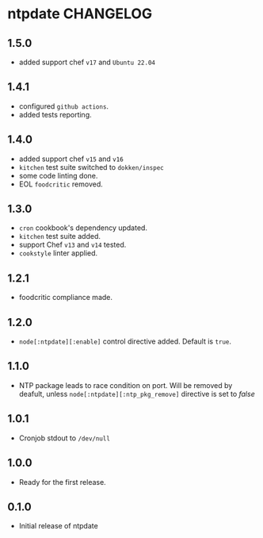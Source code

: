 ntpdate CHANGELOG
=================

1.5.0
-----

- added support chef `v17` and `Ubuntu 22.04`

1.4.1
-----

- configured `github actions`.
- added tests reporting.

1.4.0
-----

- added support chef `v15` and `v16`
- `kitchen` test suite switched to `dokken/inspec`
- some code linting done.
- EOL `foodcritic` removed.

1.3.0
-----

- `cron` cookbook's dependency updated.
- `kitchen` test suite added.
- support Chef `v13` and `v14` tested.
- `cookstyle` linter applied.

1.2.1
-----

- foodcritic compliance made.

1.2.0
-----

- `node[:ntpdate][:enable]` control directive added. Default is `true`.

1.1.0
-----

- NTP package leads to race condition on port. Will be removed by deafult, unless `node[:ntpdate][:ntp_pkg_remove]` directive is set to *false*

1.0.1
-----

- Cronjob stdout to `/dev/null`

1.0.0
-----

- Ready for the first release.

0.1.0
-----

- Initial release of ntpdate
